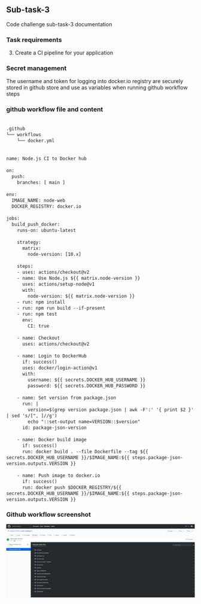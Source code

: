 ## Sub-task-3
Code challenge sub-task-3 documentation

### Task requirements

3. Create a CI pipeline for your application

### Secret management

The username and token for logging into docker.io registry are securely stored in github store and use as variables when running github workflow steps


### github workflow file and content
```

.github
└── workflows
    └── docker.yml


name: Node.js CI to Docker hub 

on:
  push:
    branches: [ main ]

env:
  IMAGE_NAME: node-web
  DOCKER_REGISTRY: docker.io

jobs:
  build_push_docker:
    runs-on: ubuntu-latest

    strategy:
      matrix:
        node-version: [10.x]

    steps:
    - uses: actions/checkout@v2
    - name: Use Node.js ${{ matrix.node-version }}
      uses: actions/setup-node@v1
      with:
        node-version: ${{ matrix.node-version }}
    - run: npm install
    - run: npm run build --if-present
    - run: npm test
      env:
        CI: true

    - name: Checkout
      uses: actions/checkout@v2

    - name: Login to DockerHub
      if: success()
      uses: docker/login-action@v1 
      with:
        username: ${{ secrets.DOCKER_HUB_USERNAME }}
        password: ${{ secrets.DOCKER_HUB_PASSWORD }}

    - name: Set version from package.json
      run: |
        version=$(grep version package.json | awk -F':' '{ print $2 }' | sed 's/[", ]//g')
        echo "::set-output name=VERSION::$version"
      id: package-json-version

    - name: Docker build image
      if: success()
      run: docker build . --file Dockerfile --tag ${{ secrets.DOCKER_HUB_USERNAME }}/$IMAGE_NAME:${{ steps.package-json-version.outputs.VERSION }}

    - name: Push image to docker.io
      if: success()
      run: docker push $DOCKER_REGISTRY/${{ secrets.DOCKER_HUB_USERNAME }}/$IMAGE_NAME:${{ steps.package-json-version.outputs.VERSION }}

```

### Github workflow screenshot

<p align="center">
<img src="https://github.com/JackySo-MYOB/code-challenge-3/blob/main/images/github-action.PNG">
</p>

